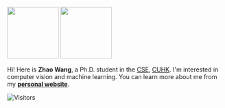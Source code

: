 <img src="https://github-readme-stats.vercel.app/api?username=kyfafyd&count_private=true&show_icons=true&layout=compact&hide=prs&hide_title=true" height="120"> <img src="https://github-readme-stats.vercel.app/api/top-langs/?username=kyfafyd&layout=compact&exclude_repo=HDL-ZJU&hide_title=true&langs_count=4" height="120">

Hi! Here is **Zhao Wang**, a Ph.D. student in the [CSE](http://www.cse.cuhk.edu.hk/), [CUHK](http://www.cuhk.edu.hk/). 
I'm interested in computer vision and machine learning.
You can learn more about me from my **[personal website](http://kyfafyd.wang)**.

![Visitors](https://visitor-badge.laobi.icu/badge?page_id=Kyfafyd) 
